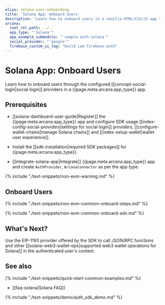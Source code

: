 ```yaml
---
alias: solana-user-onboarding
title: 'Solana App: Onboard Users'
description: 'Learn how to onboard users in a vanilla HTML/CSS/JS app that integrates with the Arcana Auth SDK through plug-and-play login UI and allow authenticated users to perform Solana blockchain operations using the Arcana wallet.'
arcana:
  root_rel_path: ../..
  app_type: "'Solana'"
  app_example_submodule: "`sample-auth-solana`"
  social_provider: "'google'"
  firebase_custom_ui_tag: "build-iam-firebase-auth"
---
```


# Solana App: Onboard Users

Learn how to onboard users through the configured [[concept-social-login|social login]] providers in a {{page.meta.arcana.app_type}} app. 

## Prerequisites

* [[solana-dashboard-user-guide|Register]] the {{page.meta.arcana.app_type}} app and configure SDK usage [[index-config-social-providers|settings for social login]] providers, [[configure-wallet-chains|manage Solana chains]] and [[index-setup-wallet|wallet user experience]].

* Install the [[sdk-installation|required SDK packages]] for {{page.meta.arcana.app_type}}.

* [[integrate-solana-app|Integrate]] {{page.meta.arcana.app_type}} app and create `AuthProvider`, `ArcanaConnector` as per the app type.

{% include "./text-snippets/non-evm-warning.md" %}

## Onboard Users

{% include "./text-snippets/non-evm-common-onboard-steps.md" %}

{% include "./text-snippets/non-evm-common-onboard-adv.md" %}

## What's Next?

Use the EIP-1193 provider offered by the SDK to call JSON/RPC functions and other [[solana-web3-wallet-ops|supported web3 wallet operations for Solana]] in the authenticated user's context.

## See also

{% include "./text-snippets/quick-start-common-examples.md" %}

* [[faq-solana|Solana FAQ]]

{% include "./text-snippets/demo/auth_sdk_demo.md" %}

